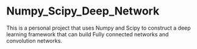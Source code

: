 # Numpy_Scipy_Deep_Network
This is a personal project that uses Numpy and Scipy to construct a deep learning framework that can build Fully connected networks and convolution networks.
